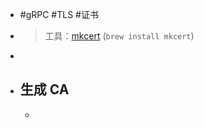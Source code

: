 - #gRPC #TLS #证书
- > 工具：[mkcert](https://github.com/FiloSottile/mkcert) (`brew install mkcert`)
-
- ## 生成 CA
	- ```bash
	  ```